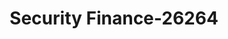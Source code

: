 ---
f_zip-code: 31707
f_state-code: GA
title: Security Finance-26264
f_phone: 229-883-2567
f_city-only: Albany
f_address: 2516 Dawson Rd Ste C Albany
f_location-unique-id: '26264'
slug: security-finance-26264
updated-on: '2024-05-30T13:46:58.046Z'
created-on: '2024-05-30T13:36:59.803Z'
published-on: '2024-05-30T13:54:32.469Z'
f_city-state: cms/city/albany-ga.md
f_company: cms/company/security-finance.md
f_state: cms/state/georgia.md
layout: '[payday-loan].html'
tags: payday-loan
---